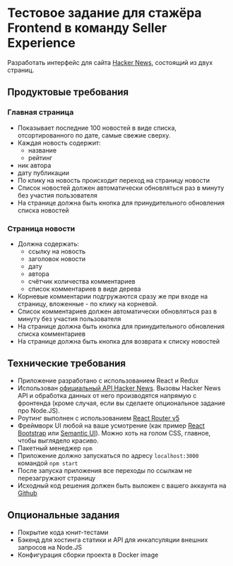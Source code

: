 # Тестовое задание для стажёра Frontend в команду Seller Experience

Разработать интерфейс для сайта [Hacker News](https://news.ycombinator.com/news), состоящий из двух страниц.

## Продуктовые требования

### Главная страница

- Показывает последние 100 новостей в виде списка, отсортированного по дате, самые свежие сверху.
- Каждая новость содержит:
  - название
  - рейтинг
- ник автора
- дату публикации
- По клику на новость происходит переход на страницу новости
- Список новостей должен автоматически обновляться раз в минуту без участия пользователя
- На странице должна быть кнопка для принудительного обновления списка новостей

### Страница новости

- Должна содержать:
  - ссылку на новость
  - заголовок новости
  - дату
  - автора
  - счётчик количества комментариев
  - список комментариев в виде дерева
- Корневые комментарии подгружаются сразу же при входе на страницу, вложенные - по клику на корневой.
- Список комментариев должен автоматически обновляться раз в минуту без участия пользователя
- На странице должна быть кнопка для принудительного обновления списка комментариев
- На странице должна быть кнопка для возврата к списку новостей

## Технические требования

- Приложение разработано с использованием React и Redux
- Использован [официальный API Hacker News](https://github.com/HackerNews/API). Вызовы Hacker News API и обработка данных от него производятся напрямую с фронтенда (кроме случая, если вы сделаете опциональное задание про Node.JS).
- Роутинг выполнен с использованием [React Router v5](https://github.com/ReactTraining/react-router/releases/tag/v5.0.0)
- Фреймворк UI любой на ваше усмотрение (как пример [React Bootstrap](https://react-bootstrap.github.io/) или [Semantic UI](https://react.semantic-ui.com/)). Можно хоть на голом CSS, главное, чтобы выглядело красиво.
- Пакетный менеджер `npm`
- Приложение должно запускаться по адресу `localhost:3000` командой `npm start`
- После запуска приложения все переходы по ссылкам не перезагружают страницу
- Исходный код решения должен быть выложен с вашего аккаунта на [Github](http://github.com/)

## Опциональные задания

- Покрытие кода юнит-тестами
- Бэкенд для хостинга статики и API для инкапсуляции внешних запросов на Node.JS
- Конфигурация сборки проекта в Docker image
